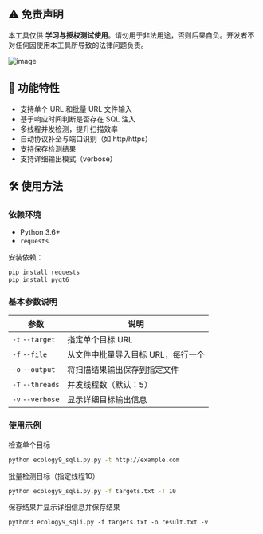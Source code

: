 ## ⚠️ 免责声明
本工具仅供 **学习与授权测试使用**。请勿用于非法用途，否则后果自负。开发者不对任何因使用本工具所导致的法律问题负责。

![image](https://github.com/user-attachments/assets/d6ee1611-b123-44f7-8551-8b81e4987574)

## 🔧 功能特性
+ 支持单个 URL 和批量 URL 文件输入
+ 基于响应时间判断是否存在 SQL 注入
+ 多线程并发检测，提升扫描效率
+ 自动协议补全与端口识别（如 http/https）
+ 支持保存检测结果
+ 支持详细输出模式（verbose）

##  🛠  使用方法
### 依赖环境
+ Python 3.6+
+ `requests`

 安装依赖：  

```bash
pip install requests
pip install pyqt6
```

### 基本参数说明  
| 参数 | 说明 |
| --- | --- |
| `-t`                  `--target` | 指定单个目标 URL |
| `-f`                  `--file` | 从文件中批量导入目标 URL，每行一个 |
| `-o`                  `--output` | 将扫描结果输出保存到指定文件 |
| `-T`                  `--threads` | 并发线程数（默认：5） |
| `-v`                  `--verbose` | 显示详细目标输出信息 |


### 使用示例
  
检查单个目标

```bash
python ecology9_sqli.py.py -t http://example.com
```

批量检测目标（指定线程10）

```bash
python ecology9_sqli.py.py -f targets.txt -T 10
```

保存结果并显示详细信息并保存结果

```plain
python3 ecology9_sqli.py -f targets.txt -o result.txt -v
```





